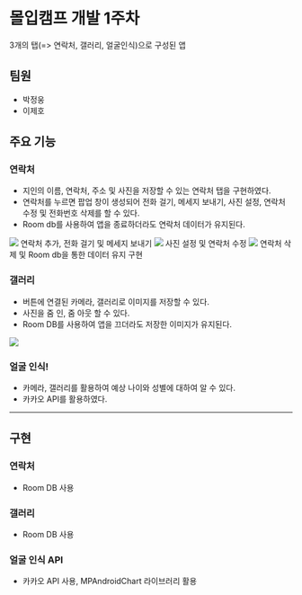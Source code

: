 # 몰입캠프 개발 1주차
3개의 탭(=> 연락처, 갤러리, 얼굴인식)으로 구성된 앱

## 팀원
* 박정웅 
* 이제호

## 주요 기능
### 연락처
- 지인의 이름, 연락처, 주소 및 사진을 저장할 수 있는 연락처 탭을 구현하였다.
- 연락처를 누르면 팝업 창이 생성되어 전화 걸기, 메세지 보내기, 사진 설정, 연락처 수정 및 전화번호 삭제를 할 수 있다.
- Room db를 사용하여 앱을 종료하더라도 연락처 데이터가 유지된다.

<img src = "https://user-images.githubusercontent.com/77967396/147923683-42ad0323-a976-4675-ad6d-12a20926e477.gif">
연락처 추가, 전화 걸기 및 메세지 보내기
<img src = "https://user-images.githubusercontent.com/77967396/147923980-682a7583-92e8-42c2-ae07-d95904272c86.gif">
사진 설정 및 연락처 수정
<img src = "https://user-images.githubusercontent.com/77967396/147924183-8163ddf7-73fc-4c54-9ba4-67b449b164e4.gif">
연락처 삭제 및 Room db을 통한 데이터 유지 구현 


### 갤러리
- 버튼에 연결된 카메라, 갤러리로 이미지를 저장할 수 있다.
- 사진을 줌 인, 줌 아웃 할 수 있다.
- Room DB를 사용하여 앱을 끄더라도 저장한 이미지가 유지된다.
<img src = "https://user-images.githubusercontent.com/78259314/147910507-8b14c590-3d01-4581-86e2-0263ef5f51fd.gif">

### 얼굴 인식!
- 카메라, 갤러리를 활용하여 예상 나이와 성별에 대하여 알 수 있다.
- 카카오 API를 활용하였다.

--------
## 구현

### 연락처
- Room DB 사용 
### 갤러리
- Room DB 사용
### 얼굴 인식 API
- 카카오 API 사용, MPAndroidChart 라이브러리 활용

